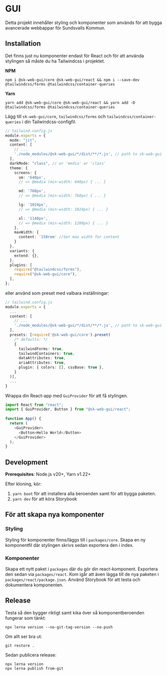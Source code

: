 # GUI

Detta projekt innehåller styling och komponenter som används för att bygga avancerade webbappar för Sundsvalls Kommun.

## Installation

Det finns just nu komponenter endast för React och för att använda stylingen så måste du ha Tailwindcss i projektet.

**NPM**

```
npm i @sk-web-gui/core @sk-web-gui/react && npm i --save-dev @tailwindcss/forms @tailwindcss/container-queries
```

**Yarn**

```
yarn add @sk-web-gui/core @sk-web-gui/react && yarn add -D @tailwindcss/forms @tailwindcss/container-queries
```

Lägg till `sk-web-gui/core`, `tailwindcss/forms` och `tailwindcss/container-queries` i din Tailwindcss-configfil.

```TypeScript
// tailwind.config.js
module.exports = {
  mode: "jit",
  content: [
    // ...
    './node_modules/@sk-web-gui/*/dist/**/*.js', // path to sk-web-gui
  ],
  darkMode: "class", // or 'media' or 'class'
  theme: {
    screens: {
      sm: '640px',
      // => @media (min-width: 640px) { ... }

      md: '768px',
      // => @media (min-width: 768px) { ... }

      lg: '1024px',
      // => @media (min-width: 1024px) { ... }

      xl: '1140px',
      // => @media (min-width: 1280px) { ... }
    },
    maxWidth: {
      content: '150rem' //Set max width for content
    }
  },
  variants: {
    extend: {},
  },
  plugins: [
    require("@tailwindcss/forms"),
    require("@sk-web-gui/core"),
  ],
};
```

eller använd som preset med valbara inställningar:

```Typescript
// tailwind.config.js
module.exports = {
  ...
  content: [
    // ...
    './node_modules/@sk-web-gui/*/dist/**/*.js', // path to sk-web-gui
  ],
  presets: [require('@sk-web-gui/core').preset(
    /* defaults: */
    {
      tailwindForms: true,
      tailwindContainers: true,
      dataAttributes: true,
      ariaAttributes: true,
      plugin: { colors: [], cssBase: true },
    }
  )],
  ...
}
```

Wrappa din React-app med `GuiProvider` för att få stylingen.

```TypeScript
import React from "react";
import { GuiProvider, Button } from "@sk-web-gui/react";
​
function App() {
  return (
    <GuiProvider>
      <Button>Hello World</Button>
    </GuiProvider>
  );
}
```

## Development

**Prerequisites**: Node.js v20+, Yarn v1.22+

Efter kloning, kör:

1. `yarn boot` för att installera alla beroenden samt för att bygga paketen.
2. `yarn dev` för att köra Storybook

## För att skapa nya komponenter

### Styling

Styling för komponenter finns/läggs till i `packages/core`. Skapa en ny komponentfil där stylingen skrivs sedan exportera den i index.

### Komponenter

Skapa ett nytt paket i `packages` där du gör din react-komponent. Exportera den sedan via `packages/react`. Kom igår att även lägga till de nya paketen i `packages/react/package.json`. Använd Storybook för att testa och dokumentera komponenten.

## Release

Testa så den bygger riktigt samt kika över så komponentberoenden fungerar som tänkt:

```
npx lerna version --no-git-tag-version --no-push
```

Om allt ser bra ut:

```
git restore .
```

Sedan publicera release:

```
npx lerna version
npx lerna publish from-git
```
